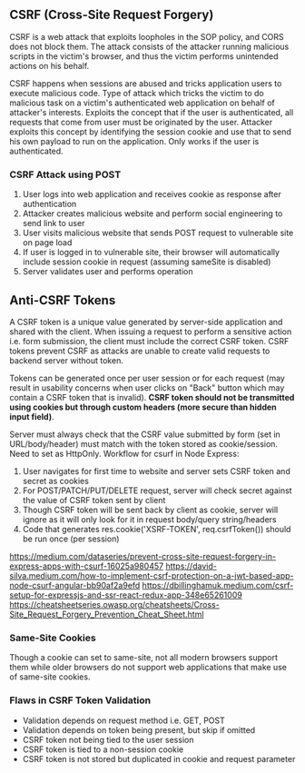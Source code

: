 ## CSRF (Cross-Site Request Forgery)

CSRF is a web attack that exploits loopholes in the SOP policy, and CORS does not block them. The attack consists of the attacker running malicious scripts in the victim's browser, and thus the victim performs unintended actions on his behalf.

CSRF happens when sessions are abused and tricks application users to execute malicious code. Type of attack which tricks the victim to do malicious task on a victim's authenticated web application on behalf of attacker's interests. Exploits the concept that if the user is authenticated, all requests that come from user must be originated by the user. Attacker exploits this concept by identifying the session cookie and use that to send his own payload to run on the application. Only works if the user is authenticated.

### CSRF Attack using POST

1. User logs into web application and receives cookie as response after authentication
2. Attacker creates malicious website and perform social engineering to send link to user
3. User visits malicious website that sends POST request to vulnerable site on page load
4. If user is logged in to vulnerable site, their browser will automatically include session cookie in request (assuming sameSite is disabled)
5. Server validates user and performs operation

## Anti-CSRF Tokens

A CSRF token is a unique value generated by server-side application and shared with the client. When issuing a request to perform a sensitive action i.e. form submission, the client must include the correct CSRF token. CSRF tokens prevent CSRF as attacks are unable to create valid requests to backend server without token.

Tokens can be generated once per user session or for each request (may result in usability concerns when user clicks on "Back" button which may contain a CSRF token that is invalid). **CSRF token should not be transmitted using cookies but through custom headers (more secure than hidden input field)**.

Server must always check that the CSRF value submitted by form (set in URL/body/header) must match with the token stored as cookie/session. Need to set as HttpOnly. Workflow for csurf in Node Express:

1. User navigates for first time to website and server sets CSRF token and secret as cookies
2. For POST/PATCH/PUT/DELETE request, server will check secret against the value of CSRF token sent by client
3. Though CSRF token will be sent back by client as cookie, server will ignore as it will only look for it in request body/query string/headers
4. Code that generates res.cookie('XSRF-TOKEN', req.csrfToken()) should be run once (per session)

https://medium.com/dataseries/prevent-cross-site-request-forgery-in-express-apps-with-csurf-16025a980457
https://david-silva.medium.com/how-to-implement-csrf-protection-on-a-jwt-based-app-node-csurf-angular-bb90af2a9efd
https://dbillinghamuk.medium.com/csrf-setup-for-expressjs-and-ssr-react-redux-app-348e65261009
https://cheatsheetseries.owasp.org/cheatsheets/Cross-Site_Request_Forgery_Prevention_Cheat_Sheet.html

### Same-Site Cookies

Though a cookie can set to same-site, not all modern browsers support them while older browsers do not support web applications that make use of same-site cookies.

### Flaws in CSRF Token Validation

- Validation depends on request method i.e. GET, POST
- Validation depends on token being present, but skip if omitted
- CSRF token not being tied to the user session
- CSRF token is tied to a non-session cookie
- CSRF token is not stored but duplicated in cookie and request parameter
